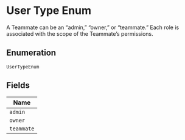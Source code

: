 
# User Type Enum

A Teammate can be an “admin,” “owner,” or “teammate.” Each role is associated with the scope of the Teammate’s permissions.

## Enumeration

`UserTypeEnum`

## Fields

| Name |
|  --- |
| `admin` |
| `owner` |
| `teammate` |


